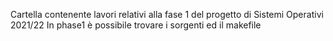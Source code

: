 Cartella contenente lavori relativi alla fase 1 del progetto di Sistemi Operativi 2021/22
In phase1 è possibile trovare i sorgenti ed il makefile
